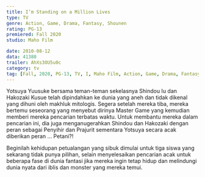```yaml
---
title: I’m Standing on a Million Lives
type: TV
genre: Action, Game, Drama, Fantasy, Shounen
rating: PG-13
premiered: Fall 2020
studio: Maho Film

date: 2010-08-12
data: 41380
trailer: AhXs3OU5u0c
category: tv
tag: [Fall, 2020, PG-13, TV, I, Maho Film, Action, Game, Drama, Fantasy, Shounen]
---
```

Yotsuya Yuusuke bersama teman-teman sekelasnya Shindou Iu dan Hakozaki Kusue telah dipindahkan ke dunia yang aneh dan tidak dikenal yang dihuni oleh makhluk mitologis. Segera setelah mereka tiba, mereka bertemu seseorang yang menyebut dirinya Master Game yang kemudian memberi mereka pencarian terbatas waktu. Untuk membantu mereka dalam pencarian ini, dia juga menganugerahkan Shindou dan Hakozaki dengan peran sebagai Penyihir dan Prajurit sementara Yotsuya secara acak diberikan peran ... Petani?!

Beginilah kehidupan petualangan yang sibuk dimulai untuk tiga siswa yang sekarang tidak punya pilihan, selain menyelesaikan pencarian acak untuk beberapa fase di dunia fantasi jika mereka ingin tetap hidup dan melindungi dunia nyata dari iblis dan monster yang mereka temui.
